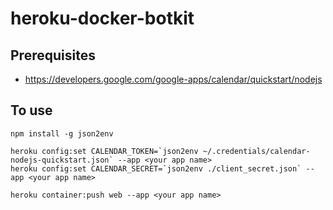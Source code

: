 # heroku-docker-botkit

## Prerequisites

- https://developers.google.com/google-apps/calendar/quickstart/nodejs

## To use

```shell
npm install -g json2env
```

```shell
heroku config:set CALENDAR_TOKEN=`json2env ~/.credentials/calendar-nodejs-quickstart.json` --app <your app name>
heroku config:set CALENDAR_SECRET=`json2env ./client_secret.json` --app <your app name>
```

```shell
heroku container:push web --app <your app name>
```
